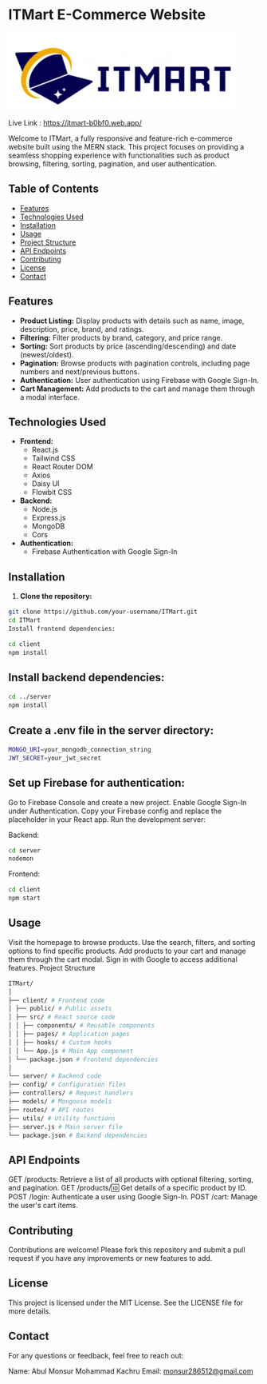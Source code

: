 # ITMart E-Commerce Website

![Project Logo](/src/assets//logo.png)

Live Link : https://itmart-b0bf0.web.app/

Welcome to ITMart, a fully responsive and feature-rich e-commerce website built using the MERN stack. This project focuses on providing a seamless shopping experience with functionalities such as product browsing, filtering, sorting, pagination, and user authentication.

## Table of Contents

- [Features](#features)
- [Technologies Used](#technologies-used)
- [Installation](#installation)
- [Usage](#usage)
- [Project Structure](#project-structure)
- [API Endpoints](#api-endpoints)
- [Contributing](#contributing)
- [License](#license)
- [Contact](#contact)

## Features

- **Product Listing:** Display products with details such as name, image, description, price, brand, and ratings.
- **Filtering:** Filter products by brand, category, and price range.
- **Sorting:** Sort products by price (ascending/descending) and date (newest/oldest).
- **Pagination:** Browse products with pagination controls, including page numbers and next/previous buttons.
- **Authentication:** User authentication using Firebase with Google Sign-In.
- **Cart Management:** Add products to the cart and manage them through a modal interface.

## Technologies Used

- **Frontend:**
  - React.js
  - Tailwind CSS
  - React Router DOM
  - Axios
  - Daisy UI
  - Flowbit CSS
- **Backend:**
  - Node.js
  - Express.js
  - MongoDB
  - Cors
- **Authentication:**
  - Firebase Authentication with Google Sign-In

## Installation

1. **Clone the repository:**

```bash
git clone https://github.com/your-username/ITMart.git
cd ITMart
Install frontend dependencies:
```

```bash
cd client
npm install
```

## Install backend dependencies:

```bash
cd ../server
npm install
```

## Create a .env file in the server directory:

```bash
MONGO_URI=your_mongodb_connection_string
JWT_SECRET=your_jwt_secret
```

## Set up Firebase for authentication:

Go to Firebase Console and create a new project.
Enable Google Sign-In under Authentication.
Copy your Firebase config and replace the placeholder in your React app.
Run the development server:

Backend:

```bash
cd server
nodemon
```

Frontend:

```bash
cd client
npm start
```

## Usage

Visit the homepage to browse products.
Use the search, filters, and sorting options to find specific products.
Add products to your cart and manage them through the cart modal.
Sign in with Google to access additional features.
Project Structure

```bash
ITMart/
│
├── client/ # Frontend code
│ ├── public/ # Public assets
│ ├── src/ # React source code
│ │ ├── components/ # Reusable components
│ │ ├── pages/ # Application pages
│ │ ├── hooks/ # Custom hooks
│ │ └── App.js # Main App component
│ └── package.json # Frontend dependencies
│
└── server/ # Backend code
├── config/ # Configuration files
├── controllers/ # Request handlers
├── models/ # Mongoose models
├── routes/ # API routes
├── utils/ # Utility functions
├── server.js # Main server file
└── package.json # Backend dependencies
```

## API Endpoints

GET /products: Retrieve a list of all products with optional filtering, sorting, and pagination.
GET /products/:id: Get details of a specific product by ID.
POST /login: Authenticate a user using Google Sign-In.
POST /cart: Manage the user's cart items.

## Contributing

Contributions are welcome! Please fork this repository and submit a pull request if you have any improvements or new features to add.

## License

This project is licensed under the MIT License. See the LICENSE file for more details.

## Contact

For any questions or feedback, feel free to reach out:

Name: Abul Monsur Mohammad Kachru
Email: monsur286512@gmail.com
